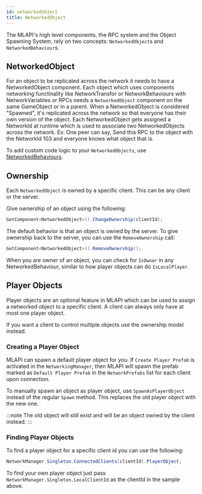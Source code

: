 ```yaml
---
id: networkedobject
title: NetworkedObject
---
```


The MLAPI's high level components, the RPC system and the Object Spawning System, rely on two concepts: `NetworkedObject`s and `NetworkedBehaviour`s.

## NetworkedObject

For an object to be replicated across the network it needs to have a NetworkedObject component.
Each object which uses components networking functinality like NetworkTransfor or NetworkBehaviours with NetworkVariables or RPCs needs a `NetworkedObject` component on the same GameObject or in a parent.
When a NetworkedObject is considered "Spawned", it's replicated across the network so that everyone has their own version of the object. Each NetworkedObject gets assigned a NetworkId at runtime which is used to associate two NetworkedObjects across the network. Ex: One peer can say, Send this RPC to the object with the NetworkId 103 and everyone knows what object that is.

To add custom code logic to your `NetworkedObjects`, use [NetworkedBehaviours](networked-behaviour.md).

## Ownership

Each `NetworkedObject` is owned by a specific client. This can be any client or the server.

Give ownership of an object using the following:

```csharp
GetComponent<NetworkedObject>().ChangeOwnership(clientId);
```

The default behavior is that an object is owned by the server. To give ownership back to the server, you can use the `RemoveOwnership` call:

```csharp
GetComponent<NetworkedObject>().RemoveOwnership();
```

When you are owner of an object, you can check for `IsOwner` in any NetworkedBehaviour, similar to how player objects can do `IsLocalPlayer`.


## Player Objects

Player objects are an optional feature in MLAPI which can be used to assign a networked object to a specific client. A client can always only have at most one player object.

If you want a client to control multiple objects use the ownership model instead.

### Creating a Player Object

MLAPI can spawn a default player object for you. If `Create Player Prefab` is activated in the `NetworkingManager`, then MLAPI will spawn the prefab marked as `Default Player Prefab` in the `NetworkPrefabs` list for each client upon connection.

To manually spawn an object as player object, use `SpawnAsPlayerObject` instead of the regular `Spawn` method. This replaces the old player object with the new one.

:::note
The old object will still exist and will be an object owned by the client instead.
:::

### Finding Player Objects

To find a player object for a specific client id you can use the following:

```csharp
NetworkManager.Singleton.ConnectedClients[clientId].PlayerObject;
```

To find your own player object just pass `NetworkManager.Singleton.LocalClientId` as the clientId in the sample above.
